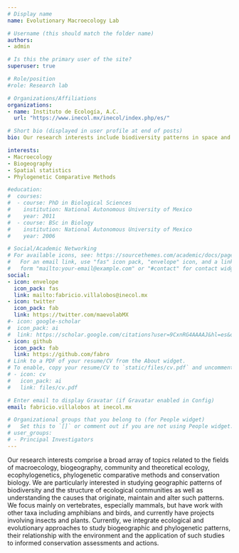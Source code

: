 ```yaml
---
# Display name
name: Evolutionary Macroecology Lab

# Username (this should match the folder name)
authors:
- admin

# Is this the primary user of the site?
superuser: true

# Role/position
#role: Research lab

# Organizations/Affiliations
organizations:
- name: Instituto de Ecología, A.C. 
  url: "https://www.inecol.mx/inecol/index.php/es/"

# Short bio (displayed in user profile at end of posts)
bio: Our research interests include biodiversity patterns in space and time.

interests:
- Macroecology
- Biogeography
- Spatial statistics
- Phylogenetic Comparative Methods

#education:
#  courses:
#  - course: PhD in Biological Sciences
#    institution: National Autonomous University of Mexico
#    year: 2011
#  - course: BSc in Biology
#    institution: National Autonomous University of Mexico
#    year: 2006

# Social/Academic Networking
# For available icons, see: https://sourcethemes.com/academic/docs/page-builder/#icons
#   For an email link, use "fas" icon pack, "envelope" icon, and a link in the
#   form "mailto:your-email@example.com" or "#contact" for contact widget.
social:
- icon: envelope
  icon_pack: fas
  link: mailto:fabricio.villalobos@inecol.mx
- icon: twitter
  icon_pack: fab
  link: https://twitter.com/maevolabMX
#- icon: google-scholar
#  icon_pack: ai
#  link: https://scholar.google.com/citations?user=9CxnRG4AAAAJ&hl=es&oi=ao
- icon: github
  icon_pack: fab
  link: https://github.com/fabro
# Link to a PDF of your resume/CV from the About widget.
# To enable, copy your resume/CV to `static/files/cv.pdf` and uncomment the lines below.
# - icon: cv
#   icon_pack: ai
#   link: files/cv.pdf

# Enter email to display Gravatar (if Gravatar enabled in Config)
email: fabricio.villalobos at inecol.mx

# Organizational groups that you belong to (for People widget)
#   Set this to `[]` or comment out if you are not using People widget.
# user_groups:
# - Principal Investigators
---
```


Our research interests comprise a broad array of topics related to the fields of macroecology, biogeography, community and theoretical ecology, ecophylogenetics, phylogenetic comparative methods and conservation biology. We are particularly interested in studying geographic patterns of biodiversity and the structure of ecological communities as well as understanding the causes that originate, maintain and alter such patterns. We focus mainly on vertebrates, especially mammals, but have work with other taxa including amphibians and birds, and currently have projects involving insects and plants. Currently, we integrate ecological and evolutionary approaches to study biogeographic and phylogenetic patterns, their relationship with the environment and the application of such studies to informed conservation assessments and actions.
